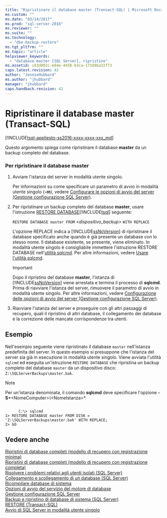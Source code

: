 ```yaml
---
title: "Ripristinare il database master (Transact-SQL) | Microsoft Docs"
ms.custom: ""
ms.date: "03/14/2017"
ms.prod: "sql-server-2016"
ms.reviewer: ""
ms.suite: ""
ms.technology: 
  - "dbe-backup-restore"
ms.tgt_pltfrm: ""
ms.topic: "article"
helpviewer_keywords: 
  - "database master [SQL Server], ripristino"
ms.assetid: c83d802c-e84e-4458-b3ca-173d9ba32f73
caps.latest.revision: 42
author: "JennieHubbard"
ms.author: "jhubbard"
manager: "jhubbard"
caps.handback.revision: 42
---
```

# Ripristinare il database master (Transact-SQL)
[!INCLUDE[tsql-appliesto-ss2016-xxxx-xxxx-xxx_md](../../includes/tsql-appliesto-ss2016-xxxx-xxxx-xxx-md.md)]

  Questo argomento spiega come ripristinare il database **master** da un backup completo del database.  
  
### Per ripristinare il database master  
  
1.  Avviare l'istanza del server in modalità utente singolo.  
  
     Per informazioni su come specificare un parametro di avvio in modalità utente singolo (**-m**), vedere [Configurare le opzioni di avvio del server &#40;Gestione configurazione SQL Server&#41;](../../database-engine/configure-windows/configure-server-startup-options-sql-server-configuration-manager.md).  
  
2.  Per ripristinare un backup completo del database **master**, usare l'istruzione [RESTORE DATABASE](../Topic/RESTORE%20\(Transact-SQL\).md)[!INCLUDE[tsql](../../includes/tsql-md.md)] seguente:  
  
     `RESTORE DATABASE master FROM`  *<dispositivo_backup>*  `WITH REPLACE`  
  
     L'opzione REPLACE indica a [!INCLUDE[ssNoVersion](../../includes/ssnoversion-md.md)] di ripristinare il database specificato anche quando è già presente un database con lo stesso nome. Il database esistente, se presente, viene eliminato. In modalità utente singolo è consigliabile immettere l'istruzione RESTORE DATABASE nell'[utilità sqlcmd](../../tools/sqlcmd-utility.md). Per altre informazioni, vedere [Usare l'utilità sqlcmd](../../relational-databases/scripting/use-the-sqlcmd-utility.md).  
  
    > [!IMPORTANT]  
    >  Dopo il ripristino del database **master**, l'istanza di [!INCLUDE[ssNoVersion](../../includes/ssnoversion-md.md)] viene arrestata e termina il processo di **sqlcmd**. Prima di riavviare l'istanza del server, rimuovere il parametro di avvio in modalità utente singolo. Per altre informazioni, vedere [Configurazione delle opzioni di avvio del server &#40;Gestione configurazione SQL Server&#41;](../../database-engine/configure-windows/configure-server-startup-options-sql-server-configuration-manager.md).  
  
3.  Riavviare l'istanza del server e proseguire con gli altri passaggi di recupero, quali il ripristino di altri database, il collegamento dei database e la correzione delle mancate corrispondenze tra utenti.  
  
## Esempio  
 Nell'esempio seguente viene ripristinato il database `master` nell'istanza predefinita del server. In questo esempio si presuppone che l'istanza del server sia già in esecuzione in modalità utente singolo. Viene avviata l'utilità `sqlcmd` ed eseguita un'istruzione `RESTORE DATABASE` che ripristina un backup completo del database `master` da un dispositivo disco: `Z:\SQLServerBackups\master.bak`.  
  
> [!NOTE]  
>  Per un'istanza denominata, il comando **sqlcmd** deve specificare l'opzione **-S***\<NomeComputer>*\\*\<NomeIstanza>*.  
  
```  
  
      C:\> sqlcmd  
1> RESTORE DATABASE master FROM DISK = 'Z:\SQLServerBackups\master.bak' WITH REPLACE;  
2> GO  
```  
  
## Vedere anche  
 [Ripristini di database completi &#40;modello di recupero con registrazione minima&#41;](../../relational-databases/backup-restore/complete-database-restores-simple-recovery-model.md)   
 [Ripristini di database completi &#40;modello di recupero con registrazione completa&#41;](../../relational-databases/backup-restore/complete-database-restores-full-recovery-model.md)   
 [Risolvere i problemi relativi agli utenti isolati &#40;SQL Server&#41;](../../sql-server/failover-clusters/troubleshoot-orphaned-users-sql-server.md)   
 [Collegamento e scollegamento di un database &#40;SQL Server&#41;](../../relational-databases/databases/database-detach-and-attach-sql-server.md)   
 [Ricompilare database di sistema](../../relational-databases/databases/rebuild-system-databases.md)   
 [Opzioni di avvio del servizio del motore di database](../../database-engine/configure-windows/database-engine-service-startup-options.md)   
 [Gestione configurazione SQL Server](../../relational-databases/sql-server-configuration-manager.md)   
 [Backup e ripristino di database di sistema &#40;SQL Server&#41;](../../relational-databases/backup-restore/back-up-and-restore-of-system-databases-sql-server.md)   
 [RESTORE &#40;Transact-SQL&#41;](../Topic/RESTORE%20\(Transact-SQL\).md)   
 [Avvio di SQL Server in modalità utente singolo](../../database-engine/configure-windows/start-sql-server-in-single-user-mode.md)  
  
  